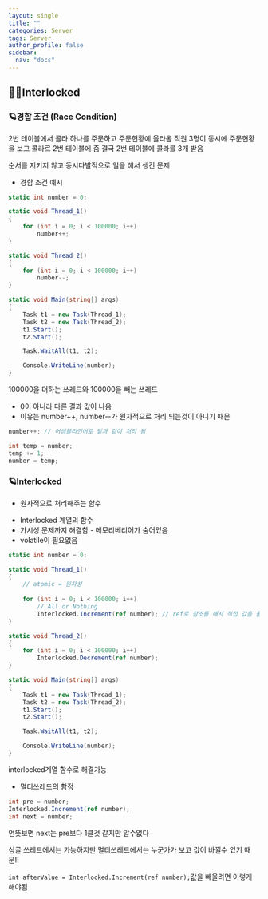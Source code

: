 ```yaml
---
layout: single
title: ""
categories: Server
tags: Server
author_profile: false
sidebar:
  nav: "docs"
---
```


## 🙇‍♀️Interlocked


### 🪐경합 조건 (Race Condition)

2번 테이블에서 콜라 하나를 주문하고 주문현황에 올라옴
직원 3명이 동시에 주문현황을 보고 콜라르 2번 테이블에 줌
결국 2번 테이블에 콜라를 3개 받음

순서를 지키지 않고 동시다발적으로 일을 해서 생긴 문제

* 경합 조건 예시

```cs
static int number = 0;

static void Thread_1()
{
    for (int i = 0; i < 100000; i++)
        number++;
}

static void Thread_2()
{
    for (int i = 0; i < 100000; i++)
        number--;
}

static void Main(string[] args)
{
    Task t1 = new Task(Thread_1);
    Task t2 = new Task(Thread_2);
    t1.Start();
    t2.Start();

    Task.WaitAll(t1, t2);

    Console.WriteLine(number);
}
```

100000을 더하는 쓰레드와 100000을 빼는 쓰레드
- 0이 아니라 다른 결과 값이 나옴
- 이유는 number++, number--가 원자적으로 처리 되는것이 아니기 때문

```cs
number++; // 어셈블리언어로 밑과 같이 처리 됨

int temp = number;
temp += 1;
number = temp;
```

### 🪐Interlocked

* 원자적으로 처리해주는 함수
- Interlocked 계열의 함수
- 가시성 문제까지 해결함 - 메모리베리어가 숨어있음
- volatile이 필요없음

```cs
static int number = 0;

static void Thread_1()
{
    // atomic = 원자성
    
    for (int i = 0; i < 100000; i++)
        // All or Nothing
        Interlocked.Increment(ref number); // ref로 참조를 해서 직접 값을 올린다
}

static void Thread_2()
{
    for (int i = 0; i < 100000; i++)
        Interlocked.Decrement(ref number);
}

static void Main(string[] args)
{
    Task t1 = new Task(Thread_1);
    Task t2 = new Task(Thread_2);
    t1.Start();
    t2.Start();

    Task.WaitAll(t1, t2);

    Console.WriteLine(number);
}
```

interlocked계열 함수로 해결가능


* 멀티쓰레드의 함정

```cs
int pre = number;
Interlocked.Increment(ref number);
int next = number;
```

언뜻보면 next는 pre보다 1클것 같지만 알수없다

싱글 쓰레드에서는 가능하지만 멀티쓰레드에서는 누군가가 보고 값이 바뀔수 있기 때문!!

`int afterValue = Interlocked.Increment(ref number);`값을 빼올려면 이렇게 해야됨







